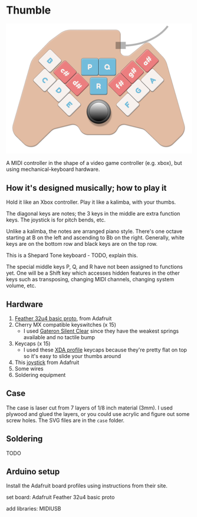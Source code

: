 # Thumble

![](beautyshot.png)

A MIDI controller in the shape of a video game controller (e.g. xbox), but using mechanical-keyboard hardware.

## How it's designed musically; how to play it

Hold it like an Xbox controller.  Play it like a kalimba, with your thumbs.

The diagonal keys are notes; the 3 keys in the middle are extra function keys.  The joystick is for pitch bends, etc.

Unlike a kalimba, the notes are arranged piano style.  There's one octave starting at B on the left and ascending to Bb on the right.  Generally, white keys are on the bottom row and black keys are on the top row.

This is a Shepard Tone keyboard - TODO, explain this.

The special middle keys P, Q, and R have not been assigned to functions yet.  One will be a Shift key which accesses hidden features in the other keys such as transposing, changing MIDI channels, changing system volume, etc.

## Hardware

1. [Feather 32u4 basic proto](https://www.adafruit.com/product/2771), from Adafruit
2. Cherry MX compatible keyswitches (x 15)
    * I used [Gateron Silent Clear](https://novelkeys.xyz/products/gateron-silent-switches?_pos=2&_sid=fd79d8abc&_ss=r) since they have the weakest springs available and no tactile bump
3. Keycaps (x 15)
    * I used these [XDA profile](https://www.amazon.com/gp/product/B092H93KP6/ref=ppx_yo_dt_b_asin_title_o00_s00?ie=UTF8&psc=1) keycaps because they're pretty flat on top so it's easy to slide your thumbs around
4. This [joystick](https://www.adafruit.com/product/245) from Adafruit
4. Some wires
5. Soldering equipment

## Case

The case is laser cut from 7 layers of 1/8 inch material (3mm).  I used plywood and glued the layers, or you could use acrylic and figure out some screw holes.  The SVG files are in the `case` folder.

## Soldering

TODO

## Arduino setup

Install the Adafruit board profiles using instructions from their site.

set board: Adafruit Feather 32u4 basic proto

add libraries: MIDIUSB




